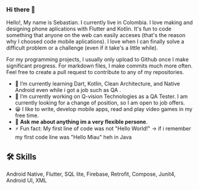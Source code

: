 ### Hi there 👋

Hello!, My name is Sebastian. I currently live in Colombia. I love making and designing phone aplications with Flutter and Kotlin.  It's fun to code something that anyone on the web can easily acceses (that's the reason why I choosed code mobile aplications).
I love when I can finally solve a difficult problem or a challenge (even if it take's a little while).

For my programming projects, I usually only upload to Github once I make significant progress. For markdown files, I make commits much more often. Feel free to create a pull request to contribute to any of my repositories.

- 🌱 I’m currently learning Dart, Kotlin, Clean Architecture, and Native Android even while i got a job such as QA .
- 🔭 I’m currently working on Q-vision Technologies as a QA Tester. I am currently looking for a change of position, so I am open to job offers. 
- 😀 I like to write, develop mobile apps, read and play video games in my free time.
- 💬 **Ask me about anything im a very flexible persone**.
- ⚡ Fun fact: My first line of code was not "Hello World!" -> if i remember my first code line was "Hello Miau" heh in Java
  
## 🛠 Skills
Android Native, Flutter, SQL lite, Firebase, Retrofit, Compose, Junit4, Android UI, XML
